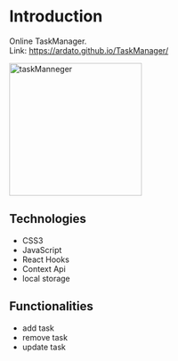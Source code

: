 # Introduction
Online TaskManager.  
Link: https://ardato.github.io/TaskManager/


<img width="238" alt="‏‏taskManneger" src="https://user-images.githubusercontent.com/57451519/88386669-90c9a780-cdb9-11ea-9547-315c248ca035.PNG">


## Technologies
- CSS3
- JavaScript
- React Hooks 
- Context Api
- local storage


 ## Functionalities
- add task
- remove task
- update task


